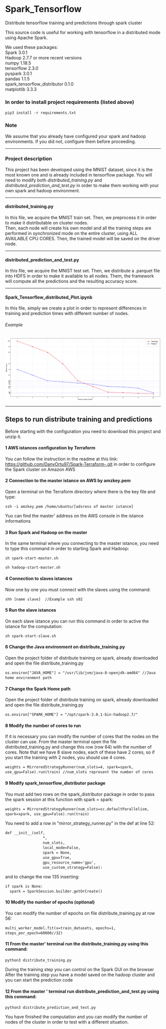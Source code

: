 # Spark_Tensorflow

Distribute tensorflow training and predictions through spark cluster

This source code is useful for working with tensorflow in a distributed mode using Apache Spark.

We used these packages: \
Spark 3.0.1\
Hadoop 2.7.7 or more recent versions\
numpy 1.18.5\
tensorflow 2.3.0\
pyspark 3.0.1\
pandas 1.1.5\
spark_tensorflow_distributor 0.1.0\
matplotlib 3.3.3

### In order to install project requirements (listed above)
```
pip3 install -r requirements.txt
```

### Note
We assume that you already have configured your spark and hadoop environments. If you did not, configure them before proceeding.

---

### Project description

This project has been developed using the MNIST dataset, since it is the most known one and is already included in tensorflow package.
You will need to modify both *distributed_training.py* and *distributed_prediction_and_test.py* in order to make them working with your own spark and hadoop environment.

---
#### distributed_training.py

In this file, we acquire the MNIST train set. Then, we preprocess it in order to make it distributable on cluster nodes.\
Then, each node will create his own model and all the training steps are performed in synchronized mode on the entire cluster, using ALL AVAILABLE CPU CORES.
Then, the trained model will be saved on the driver node.

---

#### distributed_prediction_and_test.py

In this file, we acquire the MNIST test set. Then, we distribute a .parquet file into HDFS in order to make it available to all nodes.
Them, the framework will compute all the predictions and the resulting accuracy score.

---
#### Spark_Tensorflow_distributed_Plot.ipynb

In this file, simply we create a plot in order to represent differences in training and prediction times with different number of nodes.


###### Example
![plot](./plot.png)

---
## Steps to run distribute training and predictions
Before starting with the configuration you need to download this project and unzip it. 

#### 1 AWS istances configuration by Terraform
You can follow the instruction in the readme at this link: https://github.com/DanyOrtu97/Spark-Terraform-.git in order to configure the Spark cluster on Amazon AWS

#### 2 Connection to the master istance on AWS by amzkey.pem
Open a terminal on the Terraform directory where there is the key file and type:
```
ssh -i amzkey.pem /home/ubuntu/[adsress of master istance]
```
Yuo can find the master' address on the AWS console in the istance informations

#### 3 Run Spark and Hadoop on the master
In the same terminal where you connecting to the master istance, you need to type this command in order to starting Spark and Hadoop:
```
sh spark-start-master.sh
```

```
sh hadoop-start-master.sh
```

#### 4 Connection to slaves istances
Now one by one you must connect with the slaves using the command:
```
shh [name slave]  //Example ssh s02
```

#### 5 Run the slave istances
On each slave istance you can run this command in order to active the istance for the computation:
```
sh spark-start-slave.sh
```

#### 6 Change the Java environment on distribute_training.py
Open the project folder of distribute training on spark, already downloaded and open the file distribute_training.py
```
os.environ["JAVA_HOME"] = "/usr/lib/jvm/java-8-openjdk-amd64" //Java home environment path
```

#### 7 Change the Spark Home path
Open the project folder of distribute training on spark, already downloaded and open the file distribute_training.py
```
os.environ["SPARK_HOME"] = "/opt/spark-3.0.1-bin-hadoop2.7/"
```

#### 8 Modify the number of cores to run
If it is necessary you can modify the number of cores that the nodes on the cluster can use. From the master terminal open the file distributed_training.py and change this row (row 64) with the number of cores. 
Note that we have 8 slave nodes, each of these have 2 cores, so if you start the training with 2 nodes, you should use 4 cores.
```
weights = MirroredStrategyRunner(num_slots=4, spark=spark, use_gpu=False).run(train) //num_slots represent the number of cores
```

#### 9 Modify spark_tensorflow_distributor package  
You must add two rows on the spark_distributor package in order to pass the spark session at this function with spark = spark:
```
weights = MirroredStrategyRunner(num_slots=sc.defaultParallelism, spark=spark, use_gpu=False).run(train)
```
You need to add a row in "mirror_strategy_runner.py" in the def at line 52:

```
def __init__(self,
                 *,
                 num_slots,
                 local_mode=False,
                 spark = None,
                 use_gpu=True,
                 gpu_resource_name='gpu',
                 use_custom_strategy=False):
```

and to change the row 135 inserting:
```
if spark is None:
  spark = SparkSession.builder.getOrCreate()
```

#### 10 Modify the number of epochs (optional)
You can modify the number of epochs on file distribute_training.py at row 56:
```
multi_worker_model.fit(x=train_datasets, epochs=1, steps_per_epoch=60000//32)
```

#### 11 From the master' terminal run the distribute_training.py using this command:
```
python3 distribute_training.py
```
During the training step you can control on the Spark GUI on the browser 
After the training step yuu have a model saved on the hadoop cluster and you can start the prediction code

#### 12 From the master ' terminal run distribute_prediction_and_test.py using this command:
```
python3 distribute_prediction_and_test.py
```
You have finished the computation and you can modify the number of nodes of the cluster in order to test with a different situation.
